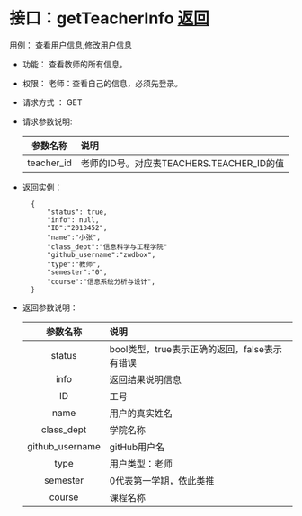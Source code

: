 ﻿
# 接口：getTeacherInfo  [返回](../README.md)
用例： [查看用户信息](../用例/查看用户信息.md),[修改用户信息](../用例/修改用户信息.md)

- 功能：
    查看教师的所有信息。
    
- 权限：
    老师：查看自己的信息，必须先登录。    
    

- 请求方式 ：
    GET
      
- 请求参数说明:        

  |参数名称|说明|
  |:---------:|:--------------------------------------------------------|      
  |teacher_id|老师的ID号。对应表TEACHERS.TEACHER_ID的值|
  
- 返回实例：

        {         
            "status": true,
            "info": null,
            "ID":"2013452",    
            "name":"小张",
            "class_dept":"信息科学与工程学院"
            "github_username":"zwdbox",
            "type":"教师",            
            "semester":"0", 
            "course":"信息系统分析与设计", 
        }
 
- 返回参数说明：    
 
  |参数名称|说明|
  |:---------:|:--------------------------------------------------------|      
  |status|bool类型，true表示正确的返回，false表示有错误|
  |info|返回结果说明信息|
  |ID|工号|
  |name|用户的真实姓名|  
  |class_dept|学院名称|
  |github_username|gitHub用户名|
  |type|用户类型：老师|
  |semester|0代表第一学期，依此类推|
  |course|课程名称|

